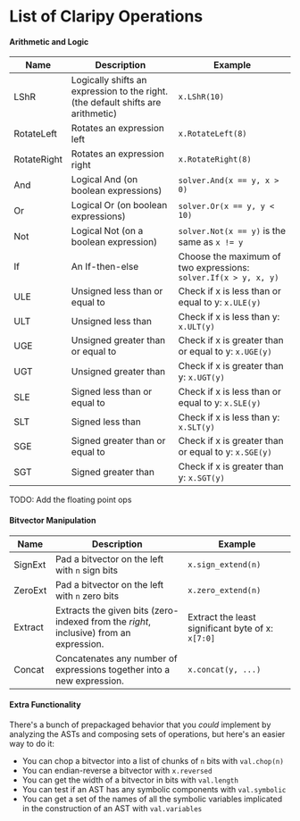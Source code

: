# List of Claripy Operations

#### Arithmetic and Logic

| Name | Description | Example |
|------|-------------|---------|
| LShR | Logically shifts an expression to the right. (the default shifts are arithmetic) | `x.LShR(10)` |
| RotateLeft | Rotates an expression left | `x.RotateLeft(8)` |
| RotateRight | Rotates an expression right | `x.RotateRight(8)` |
| And | Logical And (on boolean expressions) | `solver.And(x == y, x > 0)` |
| Or | Logical Or (on boolean expressions) | `solver.Or(x == y, y < 10)` |
| Not | Logical Not (on a boolean expression) | `solver.Not(x == y)` is the same as `x != y` |
| If | An If-then-else | Choose the maximum of two expressions: `solver.If(x > y, x, y)` |
| ULE | Unsigned less than or equal to | Check if x is less than or equal to y: `x.ULE(y)` |
| ULT | Unsigned less than | Check if x is less than y: `x.ULT(y)` |
| UGE | Unsigned greater than or equal to | Check if x is greater than or equal to y: `x.UGE(y)` |
| UGT | Unsigned greater than | Check if x is greater than y: `x.UGT(y)` |
| SLE | Signed less than or equal to | Check if x is less than or equal to y: `x.SLE(y)` |
| SLT | Signed less than | Check if x is less than y: `x.SLT(y)` |
| SGE | Signed greater than or equal to | Check if x is greater than or equal to y: `x.SGE(y)` |
| SGT | Signed greater than | Check if x is greater than y: `x.SGT(y)` |

TODO: Add the floating point ops

#### Bitvector Manipulation

| Name | Description | Example |
|------|-------------|---------|
| SignExt | Pad a bitvector on the left with `n` sign bits | `x.sign_extend(n)` |
| ZeroExt | Pad a bitvector on the left with `n` zero bits | `x.zero_extend(n)` |
| Extract | Extracts the given bits (zero-indexed from the *right*, inclusive) from an expression. | Extract the least significant byte of x: `x[7:0]` |
| Concat | Concatenates any number of expressions together into a new expression. | `x.concat(y, ...)` |

#### Extra Functionality

There's a bunch of prepackaged behavior that you *could* implement by analyzing the ASTs and composing sets of operations, but here's an easier way to do it:

- You can chop a bitvector into a list of chunks of `n` bits with `val.chop(n)`
- You can endian-reverse a bitvector with `x.reversed`
- You can get the width of a bitvector in bits with `val.length`
- You can test if an AST has any symbolic components with `val.symbolic`
- You can get a set of the names of all the symbolic variables implicated in the construction of an AST with `val.variables`
